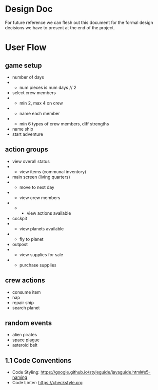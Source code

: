 # Design Doc
For future reference we can flesh out this document for the formal design decisions we have to present at the end of the project.

# User Flow
## game setup
+ number of days
+ + num pieces is num days // 2
+ select crew members
+ + min 2, max 4 on crew
+ + name each member
+ + min 6 types of crew members, diff strengths
+ name ship
+ start adventure

## action groups
+ view overall status
+ + view items (communal inventory)
+ main screen (living quarters)
+ + move to next day
+ + view crew members
+ + + view actions available
+ cockpit
+ + view planets available
+ + fly to planet
+ outpost
+ + view supplies for sale
+ + purchase supplies

## crew actions
+ consume item
+ nap
+ repair ship
+ search planet

## random events
+ alien pirates
+ space plague
+ asteroid belt


## 1.1 Code Conventions
+ Code Styling: https://google.github.io/styleguide/javaguide.html#s5-naming
+ Code Linter:  https://checkstyle.org
